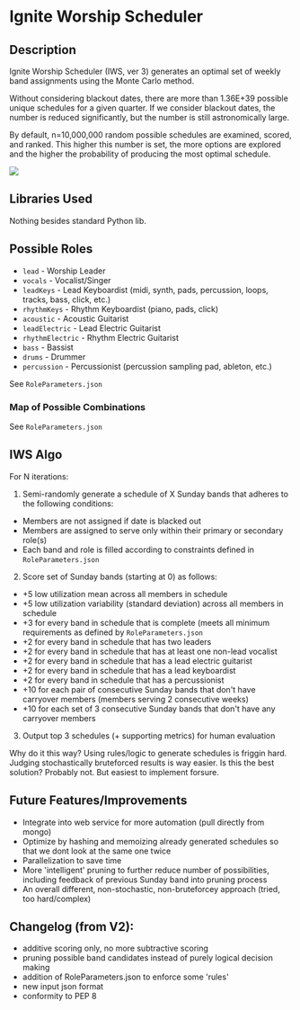 # Ignite Worship Scheduler

## Description
Ignite Worship Scheduler (IWS, ver 3) generates an optimal set of weekly band assignments using the Monte Carlo method. 

Without considering blackout dates, there are more than 1.36E+39 possible unique schedules for a given quarter. If we consider blackout dates, the number is reduced significantly, but the number is still astronomically large. 

By default, n=10,000,000 random possible schedules are examined, scored, and ranked. This higher this number is set, the more options are explored and the higher the probability of producing the most optimal schedule. 

![](https://thumbs.gfycat.com/BetterThankfulEnglishsetter-max-1mb.gif)

## Libraries Used
Nothing besides standard Python lib.

## Possible Roles
* `lead` - Worship Leader
* `vocals` - Vocalist/Singer
* `leadKeys` - Lead Keyboardist (midi, synth, pads, percussion, loops, tracks, bass, click, etc.) 
* `rhythmKeys` - Rhythm Keyboardist (piano, pads, click)
* `acoustic` - Acoustic Guitarist
* `leadElectric` - Lead Electric Guitarist 
* `rhythmElectric` - Rhythm Electric Guitarist
* `bass` - Bassist
* `drums` - Drummer
* `percussion` - Percussionist (percussion sampling pad, ableton, etc.)

See `RoleParameters.json`

### Map of Possible Combinations
See `RoleParameters.json`

## IWS Algo
For N iterations:
1. Semi-randomly generate a schedule of X Sunday bands that adheres to the following conditions:
* Members are not assigned if date is blacked out
* Members are assigned to serve only within their primary or secondary role(s)
* Each band and role is filled according to constraints defined in `RoleParameters.json`

2. Score set of Sunday bands (starting at 0) as follows: 
* +5 low utilization mean across all members in schedule
* +5 low utilization variability (standard deviation) across all members in schedule
* +3 for every band in schedule that is complete (meets all minimum requirements as defined by `RoleParameters.json`
* +2 for every band in schedule that has two leaders
* +2 for every band in schedule that has at least one non-lead vocalist
* +2 for every band in schedule that has a lead electric guitarist
* +2 for every band in schedule that has a lead keyboardist
* +2 for every band in schedule that has a percussionist
* +10 for each pair of consecutive Sunday bands that don't have carryover members (members serving 2 consecutive weeks)
* +10 for each set of 3 consecutive Sunday bands that don't have any carryover members

3. Output top 3 schedules (+ supporting metrics) for human evaluation

Why do it this way? Using rules/logic to generate schedules is friggin hard. Judging stochastically bruteforced results is way easier. Is this the best solution? Probably not. But easiest to implement forsure.


## Future Features/Improvements
* Integrate into web service for more automation (pull directly from mongo)
* Optimize by hashing and memoizing already generated schedules so that we dont look at the same one twice
* Parallelization to save time
* More 'intelligent' pruning to further reduce number of possibilities, including feedback of previous Sunday band into pruning process
* An overall different, non-stochastic, non-bruteforcey approach (tried, too hard/complex)

## Changelog (from V2):
* additive scoring only, no more subtractive scoring
* pruning possible band candidates instead of purely logical decision making
* addition of RoleParameters.json to enforce some 'rules'
* new input json format
* conformity to PEP 8


